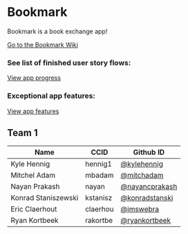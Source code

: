 # Bookmark
Bookmark is a book exchange app!

[Go to the Bookmark Wiki](https://github.com/CMPUT301F20T01/Bookmark/wiki)

### See list of finished user story flows:
[View app progress](https://github.com/CMPUT301F20T01/Bookmark/wiki/User-Stories-Checklist)

### Exceptional app features:
[View app features](https://github.com/CMPUT301F20T01/Bookmark/wiki/Above-and-Beyond-App-Features)


## Team 1

| Name               | CCID     | Github ID                                          |
| ------------------ | -------- | -------------------------------------------------- |
| Kyle Hennig        | hennig1  | [@kylehennig](https://github.com/kylehennig)       |
| Mitchel Adam       | mbadam   | [@mitchadam](https://github.com/mitchadam)         |
| Nayan Prakash      | nayan    | [@nayancprakash](https://github.com/nayancprakash) | 
| Konrad Staniszewski| kstanisz | [@konradstanski](https://github.com/konradstanski) |
| Eric Claerhout     | claerhou | [@imswebra](https://github.com/imswebra)           |
| Ryan Kortbeek      | rakortbe | [@ryankortbeek](https://github.com/ryankortbeek)   |


